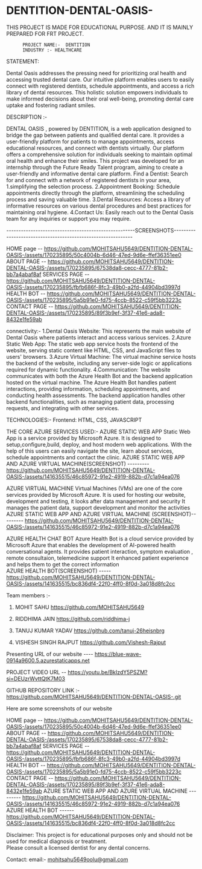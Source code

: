 # DENTITION-DENTAL-OASIS-
THIS PROJECT IS MADE FOR EDUCATIONAL PURPOSE. AND IT IS MAINLY PREPARED FOR FRT PROJECT.


          PROJECT NAME:-  DENTITION
          INDUSTRY :- HEALTHCARE

STATEMENT:

 Dental Oasis addresses the pressing need for prioritizing oral health and accessing trusted dental care. Our intuitive platform enables users to easily connect with registered dentists, schedule appointments, and access a rich library of dental resources. This holistic solution empowers individuals to make informed decisions  about their oral well-being, promoting dental care uptake and fostering radiant smiles.

          
DESCRIPTION :-

DENTAL OASIS , powered by DENTITION, is a web application designed to bridge the gap between patients and qualified dental care. It provides a user-friendly platform  for patients to manage appointments, access educational resources, and connect with dentists virtually. Our platform offers a           comprehensive solution for individuals seeking to maintain optimal oral health and enhance their smiles. This project was developed for an internship through the Future Ready Talent program, aiming to  create a user-friendly and informative dental care platform.
Find a Dentist: Search for and connect with a network of registered dentists in your area,
1.simplifying the selection process.
2.Appointment Booking: Schedule appointments directly through the platform, streamlining the scheduling process and saving valuable time.
3.Dental Resources: Access a library of informative resources on various dental procedures and best practices for maintaining oral hygiene.
4.Contact Us: Easily reach out to the Dental Oasis team for any inquiries or support you may require.

-----------------------------------------------------SCREENSHOTS-------------------------------------------------------------

HOME page -- https://github.com/MOHITSAHU5649/DENTITION-DENTAL-OASIS-/assets/170235895/50c4004b-6d46-47ed-9d6e-ffef36351ee0
ABOUT  PAGE -- https://github.com/MOHITSAHU5649/DENTITION-DENTAL-OASIS-/assets/170235895/67538da8-cecc-4777-81b2-bb7a4abaf8af
SERVICES PAGE -- https://github.com/MOHITSAHU5649/DENTITION-DENTAL-OASIS-/assets/170235895/fbfb686f-8fc3-49b0-a2fd-44904bd3997d
HEALTH BOT -- https://github.com/MOHITSAHU5649/DENTITION-DENTAL-OASIS-/assets/170235895/5a5b91e0-fd75-4ccb-8522-c59f5bb3223c
CONTACT PAGE -- https://github.com/MOHITSAHU5649/DENTITION-DENTAL-OASIS-/assets/170235895/89f3b9ef-3f37-41e6-ada8-8432e1fe59ab


connectivity:-
          1.Dental Oasis Website: This represents the main website of Dental Oasis where patients interact and access various services.
          2.Azure Static Web App: The static web app service hosts the frontend of the website, serving static content like HTML, CSS, and JavaScript files to users' browsers.
          3.Azure Virtual Machine: The virtual machine service hosts the backend of the website, including any server-side logic or applications required for dynamic functionality.
          4.Communication: The website communicates with both the Azure Health Bot and the backend application hosted on the virtual machine. The Azure Health Bot handles patient interactions, providing information, scheduling appointments, and conducting health assessments. The backend application               handles other backend functionalities, such as managing patient data, processing requests, and integrating with other services.



TECHNOLOGIES:-
             Frontend: HTML, CSS, JAVASCRIPT
             
THE CORE AZURE SERVICES USED:-
AZURE STATIC WEB APP 
Static Web App is a service provided by Microsoft Azure. It is  designed to setup,configure,build, deploy, and host modern web applications. With the help of this users can easily navigate the site, learn about services, schedule appointments and contact the  clinic.                                     AZURE STATIC WEB APP AND AZURE VIRTUAL MACHINE(SCREENSHOT) --------- https://github.com/MOHITSAHU5649/DENTITION-DENTAL-OASIS-/assets/141635515/46c85972-91e2-4919-882b-d7c1a94ea076
           
AZURE VIRTUAL MACHINE 
Virtual Machines (VMs) are one of the core services provided by Microsoft Azure. It is used for  hosting our website,  development and testing, it looks  after data management and security It manages the patient data, support development and monitor the activities
AZURE STATIC WEB APP AND AZURE VIRTUAL MACHINE  (SCREENSHOT)--------- https://github.com/MOHITSAHU5649/DENTITION-DENTAL-OASIS-/assets/141635515/46c85972-91e2-4919-882b-d7c1a94ea076

AZURE HEALTH CHAT BOT
Azure Health Bot is a cloud service provided by Microsoft Azure that enables the development of AI-powered health conversational agents. It provides patient interaction, symptom evaluation , remote consultaion, telemedicine support It enhanced patient experience and helps them to get the correct information                                 
AZURE HEALTH BOT(SCREENSHOT) -----  https://github.com/MOHITSAHU5649/DENTITION-DENTAL-OASIS-/assets/141635515/bc836df4-22f0-4ff0-8f0d-3a018d8fc2cc




Team members :-

 1) MOHIT SAHU 
     https://github.com/MOHITSAHU5649
     
2) RIDDHIMA JAIN 
     https://github.com/riddhima-j

3) TANUJ KUMAR YADAV 
     https://github.com/tanuj-26heisnbrg

 4) VISHESH SINGH RAJPUT 
     https://github.com/Vishesh-Rajput



Presenting URL of our website ----     https://blue-wave-0914a9600.5.azurestaticapps.net

PROJECT VIDEO URL --                   https://youtu.be/BkIzdY5PSZM?si=DEUzrWvttQtK7M03

GITHUB REPOSITORY LINK :-               https://github.com/MOHITSAHU5649/DENTITION-DENTAL-OASIS-.git


Here are some screenshots of our website 

HOME page -- https://github.com/MOHITSAHU5649/DENTITION-DENTAL-OASIS-/assets/170235895/50c4004b-6d46-47ed-9d6e-ffef36351ee0
ABOUT  PAGE -- https://github.com/MOHITSAHU5649/DENTITION-DENTAL-OASIS-/assets/170235895/67538da8-cecc-4777-81b2-bb7a4abaf8af
SERVICES PAGE -- https://github.com/MOHITSAHU5649/DENTITION-DENTAL-OASIS-/assets/170235895/fbfb686f-8fc3-49b0-a2fd-44904bd3997d
HEALTH BOT -- https://github.com/MOHITSAHU5649/DENTITION-DENTAL-OASIS-/assets/170235895/5a5b91e0-fd75-4ccb-8522-c59f5bb3223c
CONTACT PAGE -- https://github.com/MOHITSAHU5649/DENTITION-DENTAL-OASIS-/assets/170235895/89f3b9ef-3f37-41e6-ada8-8432e1fe59ab
AZURE STATIC WEB APP AND AZURE VIRTUAL MACHINE --------- https://github.com/MOHITSAHU5649/DENTITION-DENTAL-OASIS-/assets/141635515/46c85972-91e2-4919-882b-d7c1a94ea076
AZURE HEALTH BOT ------   https://github.com/MOHITSAHU5649/DENTITION-DENTAL-OASIS-/assets/141635515/bc836df4-22f0-4ff0-8f0d-3a018d8fc2cc



Disclaimer:
        This project is for educational purposes only and should not be used for medical diagnosis or treatment.  
        Please consult a licensed dentist for any dental concerns.

Contact: email:- mohitsahu5649oolu@gmail.com
